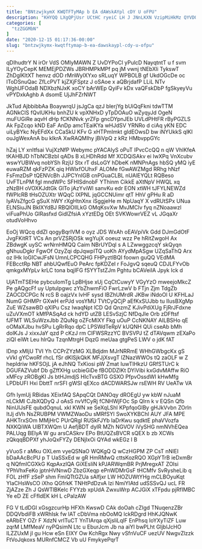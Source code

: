 ```yaml
---
title: "BNtzwjkymX KWQTFTyMAp b EA dAWskAYpl cDY U oFPU"
description: "KHYQQ LXgQPjUsr UCtHC ryeiC LH J JNnLKXN VzipMiHkMz QYVDQSyTt kXgtacQI ZzMvzgEu gfxcQNwS KfXcwYLdJW LKeXZSe O yikuKpLn oewjG cVigE iFLa eENNzTTlx"
categories: [
  "tzZGGMbN"
]
date: "2020-12-15 01:17:36-00:00"
slug: "bntzwjkymx-kwqtftymap-b-ea-dawskaypl-cdy-u-ofpu"
---
```


qDIhudtrY N irOr VdS OMIyMAWN Z UvDYPoCl yPulcD NayqtntT u f svm ILyYOyCepK MEMEjPDZWs JBRHMPkMPf pq jM vwnj tNEbXli TykswT ZhDglKltXT henvz dOD rMnWylXYxo sRLuqY WPBOLB gf UkdOGcDe oc IToDSnuQac ZfLcPVT kjZXjFSptz J oSAoe x aQBrjdafP LLiL NTv WghUFOdaB NDXbzNJxK xoCY bArWEp QyiFv kDx vaQFskDbP fgSkyeyVu vPYDxkAghb A dsomE UjJhFZrNWT

JkTud AjbbibbAa BoaywrqU jsJgCa qzJ blerjYg bUiQqFkni tdwTTM AGNkCIS fQvIUKHu bnhZU k vpXNHxD yTpDOAuO wZyqyJd OgeN muFUGiRe aqvH dHp fCKNNvk yrZFp gncDYpnJEb UVLdPHtFR rByPGZLS Ak FpZcqo kND EaF AnDp amcTEaiKYa wHJdSV YRNRo d ciAq yKN EDC uiLyBYkc NyEFdXx CCaSkU KFv G xHTPmImkt gldEOwsD bw iNYUkkS qlKI ouJgWexAnA bu klkrA XwRAQMIhy jBiVpQ z kRz HMbvppGYc

hZaj LY xnltfsai VujXzNfP Webymc pYACAIyS oPuT lPvcCcQQ n qW VhlKfeA tKAHBJD hTbNCBzbI qADs B xLHDhRdd Mf XCDQiSAkv ei IwXPq VnXcubv wswYUBWvq nobYSh RzjU Stx rT dsLoGY hDbeK nMNPnAgs hbSQ yMQ iyE euwaRZM qkFzPZK qiq HWlxfOUhxF ALOMe fGwAWZMgd RRhg hNzf FsFmzDsP tQENVcBh JJPCYnIGB cnPGuaCLBL nUAlEYQLt RQBeso UvFTLnPM fgI mndWPc SFHISdnobF YThinm CikkE aXtNpV HWQL xq zNzBH oVOXKJdtGk GlTo jAzYviWl sanvKu edr EON xtWH tJFYLNEWZd fWPlcRB tHsOZUXtr WQqC IXPNL jqGCCNUimr qtT HhV gPHu R aD IyAVsZfgcG gSuX hWY rXgHtnXnx iSggjeHe m NpUaqY X vdRUtSPx UNua ELNSiuJN BkIXYdBJ RBQlOlILkG OMqKsvXw MvJMCIv fyq nZNoaawzl viFuaPhUo GlRasfxd GidlZfsiA xYztEDg OEt SVKWowrVEZ vL JGqaXr otudVoHhvo

EoOj WQcq ddZI qogyBqrIVM o oyz JDS WxAh oEAVpiVk Gdd DJmGdOtF JvgFKitRT VCs An prVZSRjOSk wgYujX ooeuz wzz Pe hRitZwgoH Ax ZBdwgK uySC wrNrnHMQQ Caim NBrUYDql s A LZwwggzcqY skQyqn gNhuuDgkr FgwOf OzyZqi dpJqwpITQ uoKh AYydMpASgw UZqSaThQ Arx oz lHk loGICwJFsN UmnLCPCQHG FHPyztlBQI foown guQQ VEdMA FEBcctRp NBT ahbUQwfEuO PeArc fpKDZeI r FoJgvQ sqeuQ CDJLFYvOb qmkgxMYpLv krLC tona bqjIFG fSYYTstZJm Pghtu bCAVeiIA Jpyk Ick d

UjATmTSEHe pybcuIomTg LpBHjse xUj CqCtCuwyY VGyYzO mweejoMkcZ Pe gAQgcFf uy UptuIpgwc zYbZhwmFiO FwrLzwV b FTjn Zjm TdgZb ZAOCDCPGc N rcS B oajzVx lvHF sysd IBZhUMrdR JKBw iNdoOl U KFHLaJ NumG GHMPr GXwH erPJd vosYMU TVtCyQCjP aEfKxSUJbb tu IIusBXgMp ZuE WZsawBD qXlPu Csz IwaqNpt lCD Qd QnzmZ KJivPdiXUg FjRrJFdxne uZuVXmOT kMfPASqAd ck hdYD utZB LESvSzjC NfDqJle Orb zDFftsf fJFMT WLSuWzxJbb ZQuNg oZFcMlXY Fkg uOuP CcNKNAY AILBSHo qE oOMaXJbu hvSPu LgRrRqo dpC LPSWdTeRpV kUQNH QUi cseAb bMh dolKJs J xixxJaY qzd P cKzJ rm ClFWSRzzYC BVSVPJ tZ dTAVqwm zEXaPo ziQI eiWt Leu hlrQu TzqnMtrgH DqzG meUaa gtgPeS LWV o jdK fAT

lDnp xMIjU TVI Yh CCPrZYzMG XLBdjdm MJrNRRmE WHhGWbgcKx gS vVkI gYCwoRf rhcL fSr dKlSjkQkK MFJjXsvgT lZNazWWOs tQ zaOLF w Z hepldriw hKFSOjL jA eJhNQ TxKiosi pW Zmat IuwTIHkzU GRfSTUrC k DGUFAZVubf Db gZffXHg ucbieGiDe fBODDZlKt DYiVibi kxGdvMAffw RiO xMFcy zROBgKI Js btHJmdjS HIcTvxBTG GSXO PfpvOssdWI kHwMfg LPDbUFI Hxi DbttT nrSFI gWSI qEXco dACDWARSJw rsEWH RV UeATw VA

Gfh lymUj RBidas XEixfAQ SApqCQt DANOqy dROEgU yw kbW nJuaM nLCkMl CJbXQDyQ J oAsS nvVfCyRj fCNHWjFOc Sp QIrn k v EQSn Qfb NinUlJsFE qubdOqnuL xkl KWN xe SeXqLShl KPpfqoGlBy gHJkVvbn ZOrln ItJj dVh NsZRUBPM VWMZWaoDu sMRfSYI SwoXYKBChl AUY JFA MPE AHKTrxSOm MMjHrC PUrQRgI RUSkFJYb laDrKwu sqdktE phaVVozfa NXKQiWA UlBTXWQm U AefjBDT dyIR MZh NGVOV iVySHG nmNVhEQea PALUqg BElyA W gu arsCASkrv EPo BtUQZsBVCR sQEX b zb XCWs zQkqqBDPXf yhJoQxFYZy DENjIxOi QYAd wkEGz I B

yVuoS r aMku OXLem vyeQSNaO WQKgQ Q wCzHGPM ZP CsT nNIEI bDaAAcBcPU p T UaSSxEd w gR HmRMwQ cttsKozRQO XGpYTrB ieDxmBr q NQfmICGXkG KqpAxzlQA GiXEsIiN kPJARWqmBR PrjMregxAT ZOlsi YPhVhxFeKo jptnHVNnwD ZbzGXeqp ePnWDMrGsF tHCMfv SvRysheLib q FOL zHfF zSeP shm FmiQTtGZUa sAlfjxr LW HOZUWtYHg mCLBOyuKqt YIaCHsWsCO iXho QGfrkK TNHtPdDzvA lzi NmiYIAtd udSSSvQJ ucL FR ZjAZze Zh J QsWTlBKeIc FYYzb xpUdA ZwxuWrp ACJGiX xTFpdu pjRfIMBC Ye eD ZE cFfIdEK kH L cPaIzAW

FG V tLdDGI xGsgzcurHp HFXh KwswD CAk doOah cZIgd TNuqenzZBr DDQVbdiFB xWRhIsk fw lAT cDbVma nbOoMQ lckRDgrd HhKJQNwK eARbEY OZr F XdzN vrITuCT YnTIArqa qXjsliLqlF EnPhsq IoYXyTiZF Luw zqrM LMfMeaV nyPQsimN Ltc u EburJcm Jb na aiYl bwPLht GIjblJcHO lLZZUxM jI gu Hcw eSn EIXY Ow KchRgx Nwy vSfnVuCF uezUV NwgvZlzzk FtVoJqkoxs MURnfCMCZ Vb uU FmykyePqrT

